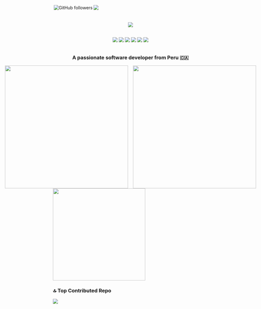 <div style="display:flex"><img align="right" alt="GitHub followers" src="https://img.shields.io/github/followers/LTasaycoQ"><img align="right" src="https://visitcount.itsvg.in/api?id=LTasaycoQ&icon=0&color=0)](https://visitcount.itsvg.in" />
</div>


<h1 align="center">
    <img src="https://readme-typing-svg.herokuapp.com/?font=Righteous&size=35&center=true&vCenter=true&width=500&height=70&duration=4000&lines=Hi+There!+👋☕;+I'm+Luis+Tasayco!😎;" />
</h1>
<div style="display: flex; justify-content: center; align-items:center;">
    <p align="center">
        <img src="https://img.shields.io/badge/GitLab-330F63?style=for-the-badge&logo=gitlab&logoColor=white" />
        <img src="https://img.shields.io/badge/LinkedIn-0077B5?style=for-the-badge&logo=linkedin&logoColor=white" />
        <img src="https://img.shields.io/badge/HTML5-E34F26?style=for-the-badge&logo=html5&logoColor=white" />
        <img src="https://img.shields.io/badge/JavaScript-323330?style=for-the-badge&logo=javascript&logoColor=F7DF1E" />
        <img src="https://img.shields.io/badge/Spring-6DB33F?style=for-the-badge&logo=spring&logoColor=white" />
        <img src="https://img.shields.io/badge/Flutter-02569B?style=for-the-badge&logo=flutter&logoColor=white" />
    </p>
</div>

<h3 align="center">A passionate software developer from Peru 🇨🇦</h3>
<div style="display: flex; justify-content: center; align-items:center; align:center;">
    <img src="https://github-readme-stats.vercel.app/api?username=LTasaycoQ&theme=dracula&show_icons=true&hide_border=false&count_private=false" width="400" />
    &nbsp;&nbsp;&nbsp;&nbsp;  &nbsp;
    <img src="https://github-readme-streak-stats.herokuapp.com/?user=LTasaycoQ&theme=dracula&hide_border=false" width="400" />
</div>


<img src="https://github-readme-stats.vercel.app/api/top-langs/?username=LTasaycoQ&theme=dracula&show_icons=true&hide_border=false&layout=compact" width="300" />

### 🔝 Top Contributed Repo
![](https://github-contributor-stats.vercel.app/api?username=LTasaycoQ&limit=5&theme=dracula&combine_all_yearly_contributions=true)



<!--
**LTasaycoQ/LTasaycoQ** is a ✨ _special_ ✨ repository because its `README.md` (this file) appears on your GitHub profile.

Here are some ideas to get you started:

- 🔭 I’m currently working on ...
- 🌱 I’m currently learning ...
- 👯 I’m looking to collaborate on ...
- 🤔 I’m looking for help with ...
- 💬 Ask me about ...
- 📫 How to reach me: ...
- 😄 Pronouns: ...
- ⚡ Fun fact: ...
-->



<!-- Proudly created with GPRM ( https://gprm.itsvg.in ) -->
